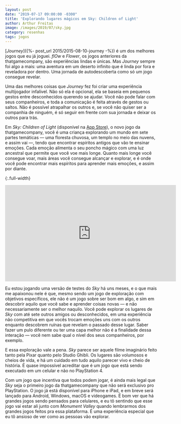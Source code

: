 ```yaml
---
layout: post
date: "2019-07-17 09:00:00 -0300"
title: 'Explorando lugares mágicos em Sky: Children of Light'
author: Arthur Freitas
image: /images/2019/07/sky.jpg
category: resenhas
tags: jogos
---
```


[_Journey_]({%- post_url 2015/2015-08-10-journey -%}) é um dos melhores jogos que eu já joguei. _flOw_ e _Flower_, os jogos anteriores da thatgamecompany, são experiências lindas e únicas. Mas _Journey_ sempre foi algo a mais: uma aventura em um deserto infinito que é linda por fora e reveladora por dentro. Uma jornada de autodescoberta como só um jogo consegue revelar.

Uma das melhores coisas que _Journey_ fez foi criar uma experiência multijogador infalível. Não só ela é opcional, ela se baseia em pequenos gestos entre desconhecidos querendo se ajudar. Você não pode falar com seus companheiros, e toda a comunicação é feita através de gestos ou saltos. Não é possível atrapalhar os outros e, se você não quiser ser a companhia de ninguém, é só seguir em frente com sua jornada e deixar os outros para trás.

Em _Sky: Children of Light_ (disponível na [App Store](https://itunes.apple.com/us/app/sky-children-of-the-light/id1462117269?ls=1&mt=8)), o novo jogo da thatgamecompany, você é uma criança explorando um mundo em sete partes temáticas — uma floresta chuvosa, um templo no meio das nuvens, e assim vai —, tendo que encontrar espíritos antigos que vão te ensinar emoções. Cada emoção alimenta o seu poncho mágico com uma luz ancestral que permite que você voe mais longe. Quanto mais longe você consegue voar, mais áreas você consegue alcançar e explorar, e é onde você pode encontrar mais espíritos para aprender mais emoções, e assim por diante.

{:.full-width}
<iframe width="560" height="315" src="https://www.youtube.com/embed/g3r1KbzSiT8" frameborder="0" allow="accelerometer; autoplay; encrypted-media; gyroscope; picture-in-picture" allowfullscreen></iframe>

Eu estou jogando uma versão de testes do _Sky_ há uns meses, e o que mais me apaixonou nele é que, mesmo sendo um jogo de exploração com objetivos específicos, ele não é um jogo sobre ser bom em algo, e sim em descobrir aquilo que você sabe e aprender coisas novas — e não necessariamente ser o melhor naquilo. Você pode explorar os lugares de _Sky_ com até sete outros amigos ou desconhecidos, em uma experiência não competitiva em que vocês trocam emoções uns com os outros enquanto descobrem ruínas que revelam o passado desse lugar. Saber fazer um pulo diferente ou ter uma capa melhor não é a finalidade dessa interação — você nem sabe qual o nível dos seus companheiros, por exemplo.

E essa exploração vale a pena. _Sky_ parece ser aquele filme imaginário feito tanto pela Pixar quanto pelo Studio Ghibli. Os lugares são volumosos e cheios de vida, e há um cuidado em tudo aquilo parecer vivo e cheio de história. É quase impossível acreditar que é um jogo que está sendo executado em um celular e não no PlayStation 4.

Com um jogo que incentiva que todos podem jogar, é ainda mais legal que _Sky_ seja o primeiro jogo da thatgamecompany que não será exclusivo pro PlayStation. O jogo já está disponível para iPhone e iPad, e em breve será lançado para Android, Windows, macOS e videogames. É bom ver que há grandes jogos sendo pensados para celulares, e eu tô sentindo que esse jogo vai estar ali junto com _Monument Valley_ quando lembrarmos dos grandes jogos feitos pra essa plataforma. É uma experiência especial que eu tô ansioso de ver como as pessoas vão explorar.
